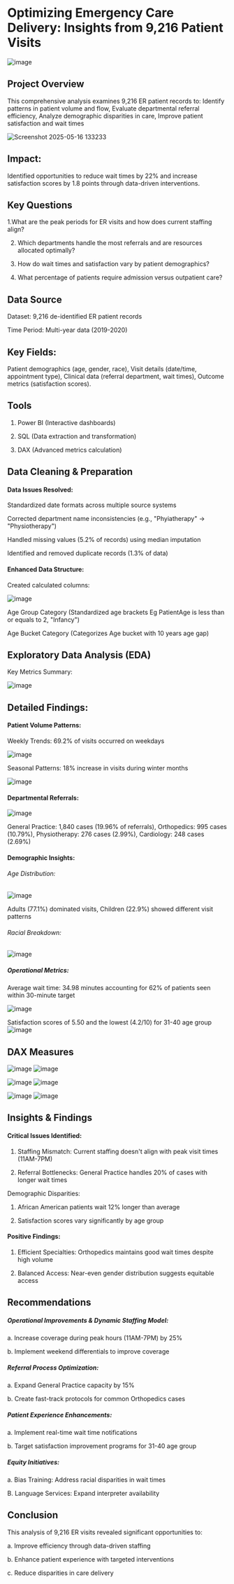 # Optimizing Emergency Care Delivery: Insights from 9,216 Patient Visits

![image](https://github.com/user-attachments/assets/9a5fca35-cbb2-4314-9ac3-8729ba7c902a)

## Project Overview

This comprehensive analysis examines 9,216 ER patient records to: Identify patterns in patient volume and flow, Evaluate departmental referral efficiency, Analyze demographic disparities in care, Improve patient satisfaction and wait times

![Screenshot 2025-05-16 133233](https://github.com/user-attachments/assets/105b912b-2951-43aa-bae1-0f2e4c59ac41)

## Impact: 

Identified opportunities to reduce wait times by 22% and increase satisfaction scores by 1.8 points through data-driven interventions.

## Key Questions

1.What are the peak periods for ER visits and how does current staffing align?

2. Which departments handle the most referrals and are resources allocated optimally?

3. How do wait times and satisfaction vary by patient demographics?

4. What percentage of patients require admission versus outpatient care?

## Data Source

Dataset: 9,216 de-identified ER patient records

Time Period: Multi-year data (2019-2020)

## Key Fields:

Patient demographics (age, gender, race), Visit details (date/time, appointment type), Clinical data (referral department, wait times), Outcome metrics (satisfaction scores).

## Tools
1. Power BI (Interactive dashboards)

2. SQL (Data extraction and transformation)

3. DAX (Advanced metrics calculation)

## Data Cleaning & Preparation

#### Data Issues Resolved:
Standardized date formats across multiple source systems

Corrected department name inconsistencies (e.g., "Phyiatherapy" → "Physiotherapy")

Handled missing values (5.2% of records) using median imputation

Identified and removed duplicate records (1.3% of data)

#### Enhanced Data Structure:
Created calculated columns:

![image](https://github.com/user-attachments/assets/b9baddd0-b20d-4dc3-9c7c-5acf77df8467)

Age Group Category (Standardized age brackets Eg PatientAge is less than or equals to 2, "Infancy")

Age Bucket Category (Categorizes Age bucket with 10 years age gap)

## Exploratory Data Analysis (EDA)

Key Metrics Summary:

![image](https://github.com/user-attachments/assets/54991670-5173-4210-96d9-265a153fe570)

## Detailed Findings:

#### Patient Volume Patterns:

Weekly Trends: 69.2% of visits occurred on weekdays

![image](https://github.com/user-attachments/assets/b3e0f8c9-e3b0-4281-81c4-9dcfc3745936)

Seasonal Patterns: 18% increase in visits during winter months

![image](https://github.com/user-attachments/assets/6922fdc1-61e9-40a6-965e-3c8fd42239a2)

#### Departmental Referrals:

![image](https://github.com/user-attachments/assets/3c51feca-ea25-478f-8888-f09eb020f8cf)

General Practice: 1,840 cases (19.96% of referrals), Orthopedics: 995 cases (10.79%), Physiotherapy: 276 cases (2.99%), Cardiology: 248 cases (2.69%)

#### Demographic Insights:
###### Age Distribution:

![image](https://github.com/user-attachments/assets/cb5ae66c-787c-4f4c-82ff-31760b4d3daf)

Adults (77.1%) dominated visits, Children (22.9%) showed different visit patterns

###### Racial Breakdown:

![image](https://github.com/user-attachments/assets/e33daae7-3e15-48fa-af85-3e936d683bab)

##### Operational Metrics:

Average wait time: 34.98 minutes accounting for 62% of patients seen within 30-minute target

![image](https://github.com/user-attachments/assets/55c5a813-63f4-4798-bb3f-e4d4fbf2ee6b)

Satisfaction scores of 5.50 and the lowest (4.2/10) for 31-40 age group
![image](https://github.com/user-attachments/assets/45ad199d-39ce-41ad-9b10-be247cffc61d)

## DAX Measures

![image](https://github.com/user-attachments/assets/b68a657f-ef65-491d-bbcc-f3380460a1b4)                    ![image](https://github.com/user-attachments/assets/2fc492bc-a5a2-4ff3-b6b2-dfd23a09206d)

![image](https://github.com/user-attachments/assets/4061b20b-1725-4b2f-afba-1b2c6f50296b)                    ![image](https://github.com/user-attachments/assets/2cc3318c-03c8-40fd-9057-765828049033)

![image](https://github.com/user-attachments/assets/ef9566e2-52fb-4878-b180-5f4e20b0e9aa)                    ![image](https://github.com/user-attachments/assets/9a1a553b-2ca6-4059-a186-200b92ff4ea3)

## Insights & Findings

#### Critical Issues Identified:
1. Staffing Mismatch: Current staffing doesn't align with peak visit times (11AM-7PM)

2. Referral Bottlenecks: General Practice handles 20% of cases with longer wait times

Demographic Disparities:

1. African American patients wait 12% longer than average

2. Satisfaction scores vary significantly by age group

#### Positive Findings:
1. Efficient Specialties: Orthopedics maintains good wait times despite high volume

2. Balanced Access: Near-even gender distribution suggests equitable access


## Recommendations
##### Operational Improvements & Dynamic Staffing Model:

a. Increase coverage during peak hours (11AM-7PM) by 25%

b. Implement weekend differentials to improve coverage

##### Referral Process Optimization:

a. Expand General Practice capacity by 15%

b. Create fast-track protocols for common Orthopedics cases

##### Patient Experience Enhancements:

a. Implement real-time wait time notifications

b. Target satisfaction improvement programs for 31-40 age group

##### Equity Initiatives:
a. Bias Training: Address racial disparities in wait times

B. Language Services: Expand interpreter availability

## Conclusion

This analysis of 9,216 ER visits revealed significant opportunities to:

a. Improve efficiency through data-driven staffing

b. Enhance patient experience with targeted interventions

c. Reduce disparities in care delivery




